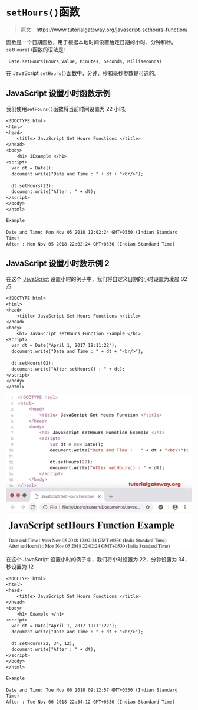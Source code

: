 # `setHours()`函数

> 原文：<https://www.tutorialgateway.org/javascript-sethours-function/>

函数是一个日期函数，用于根据本地时间设置给定日期的小时、分钟和秒。`setHours()`函数的语法是:

```
 Date.setHours(Hours_Value, Minutes, Seconds, Milliseconds)
```

在 JavaScript `setHours()`函数中，分钟、秒和毫秒参数是可选的。

## JavaScript 设置小时函数示例

我们使用`setHours()`函数将当前时间设置为 22 小时。

```
<!DOCTYPE html>
<html>
<head>
    <title> JavaScript Set Hours Functions </title>
</head>
<body>
    <h1> JExample </h1>
<script>
  var dt = Date();  
  document.write("Date and Time : " + dt + "<br/>");

  dt.setHours(22);
  document.write("After : " + dt);
</script>
</body>
</html>
```

```
Example

Date and Time: Mon Nov 05 2018 12:02:24 GMT+0530 (Indian Standard Time)
After : Mon Nov 05 2018 22:02:24 GMT+0530 (Indian Standard Time)
```

## JavaScript 设置小时数示例 2

在这个 [JavaScript](https://www.tutorialgateway.org/javascript/) 设置小时的例子中，我们将自定义日期的小时设置为凌晨 02 点

```
<!DOCTYPE html>
<html>
<head>
    <title> JavaScript Set Hours Functions </title>
</head>
<body>
    <h1> JavaScript setHours Function Example </h1>
<script>
  var dt = Date("April 1, 2017 19:11:22");
  document.write("Date and Time : " + dt + "<br/>");

  dt.setHours(02);
  document.write("After setHours() : " + dt);
</script>
</body>
</html>
```

![JavaScript setHours Function 1](img/fa57ea0bc0650693cccaf5eebcc3614c.png)

在这个 JavaScript 设置小时的例子中，我们将小时设置为 22，分钟设置为 34，秒设置为 12

```
<!DOCTYPE html>
<html>
<head>
    <title> JavaScript Set Hours Functions </title>
</head>
<body>
    <h1> Example </h1>
<script>
  var dt = Date("April 1, 2017 19:11:22");
  document.write("Date and Time : " + dt + "<br/>");

  dt.setHours(22, 34, 12);
  document.write("After : " + dt);
</script>
</body>
</html>
```

```
Example

Date and Time: Tue Nov 06 2018 09:12:57 GMT+0530 (Indian Standard Time)
After : Tue Nov 06 2018 22:34:12 GMT+0530 (Indian Standard Time)
```